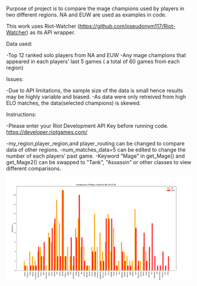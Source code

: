 Purpose of project is to compare the mage champions used by players in two different regions.
NA and EUW are used as examples in code.

This work uses Riot-Watcher (https://github.com/pseudonym117/Riot-Watcher) as its API wrapper. 

Data used:

-Top 12 ranked solo players from NA and EUW
-Any mage champions that appeared in each players' last 5 games ( a total of 60 games from each region)


Issues:

-Due to API limitations, the sample size of the data is small hence results may be highly variable and biased.
-As data were only retreived from high ELO matches, the data(selected champions) is skewed.


Instructions:

-Please enter your Riot Development API Key before running code. 
https://developer.riotgames.com/

-my_region,player_region,and player_routing can be changed to compare data of other regions.
-num_matches_data=5 can be edited to change the number of each players' past game.
-Keyword "Mage" in get_Mage() and get_Mage2() can be swapped to "Tank", "Assassin" or other classes to view different comparisons.

![Screenshot](example.png)
